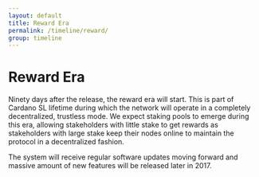 ```yaml
---
layout: default
title: Reward Era
permalink: /timeline/reward/
group: timeline
---
```

[//]: # (Reviewed at 60033350e60408fc79f202491e6985b3b47acd90)

# Reward Era

Ninety days after the release, the reward era will start. This is part of
Cardano SL lifetime during which the network will operate in a completely
decentralized, trustless mode. We expect staking pools to emerge during this
era, allowing stakeholders with little stake to get rewards as stakeholders with
large stake keep their nodes online to maintain the protocol in a decentralized
fashion.

The system will receive regular software updates moving forward and massive
amount of new features will be released later in 2017.

